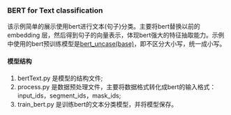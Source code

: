 ### BERT for Text classification

该示例简单的展示使用bert进行文本(句子)分类。主要将bert替换以前的embedding 层，然后得到句子的向量表示，体现bert强大的特征抽取能力。示例中使用的bert预训练模型是[bert_uncase(base)](https://storage.googleapis.com/bert_models/2018_10_18/uncased_L-12_H-768_A-12.zip)，即不区分大小写，统一成小写。

#### 模型结构

1. bertText.py 是模型的结构文件;
2. process.py 是数据预处理文件，主要将数据格式转化成bert的输入格式：input_ids，segment_ids，mask_ids;
3. train_bert.py 是训练bert的文本分类模型，并将模型保存。



